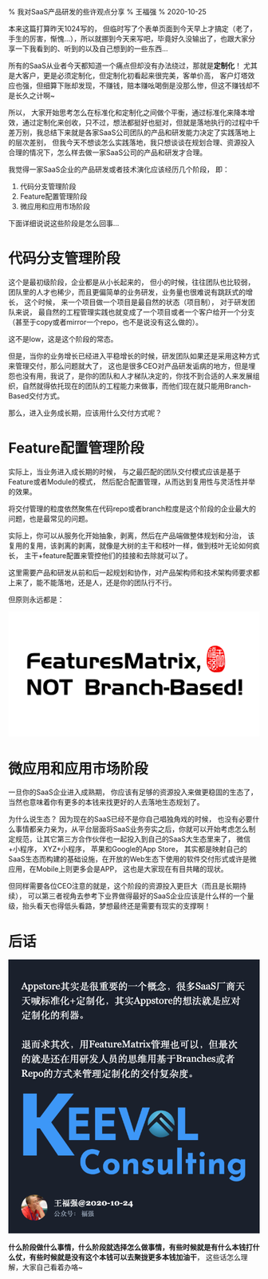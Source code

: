 % 我对SaaS产品研发的些许观点分享
% 王福强
% 2020-10-25

本来这篇打算昨天1024写的， 但临时写了个表单页面到今天早上才搞定（老了， 手生的厉害，惭愧...），所以就挪到今天来写吧，毕竟好久没输出了，也跟大家分享一下我看到的、听到的以及自己想到的一些东西...

所有的SaaS从业者今天都知道一个痛点但却没有办法绕过，那就是**定制化**！ 尤其是大客户，更是必须定制化，但定制化初看起来很完美，客单价高， 客户灯塔效应也强，但细算下账却发现，不赚钱，赔本赚吆喝倒是没那么惨，但这不赚钱却不是长久之计啊~ 

所以， 大家开始思考怎么在标准化和定制化之间做个平衡，通过标准化来降本增效，通过定制化来创收，只不过，想法都挺好也挺对，但就是落地执行的过程中千差万别，我总结下来就是各家SaaS公司团队的产品和研发能力决定了实践落地上的层次差别， 但我今天不想谈怎么实践落地，我只想谈谈在规划合理、资源投入合理的情况下，怎么样去做一家SaaS公司的产品和研发才合理。

我觉得一家SaaS企业的产品研发或者技术演化应该经历几个阶段， 即：

1. 代码分支管理阶段
2. Feature配置管理阶段
3. 微应用和应用市场阶段

下面详细说说这些阶段是怎么回事...

# 代码分支管理阶段

这个是最初级阶段，企业都是从小长起来的， 但小的时候，往往团队也比较弱，团队里的人才也稀少，而且更偏简单的业务研发，业务量也很难说有跳跃式的增长， 这个时候， 来一个项目做一个项目是最自然的状态（项目制）， 对于研发团队来说， 最自然的工程管理实践也就变成了一个项目或者一个客户给开一个分支（甚至于copy或者mirror一个repo，也不是说没有这么做的）。

这不是low，这是这个阶段的常态。

但是，当你的业务增长已经进入平稳增长的时候，研发团队如果还是采用这种方式来管理交付，那么问题就大了， 这也是很多CEO对产品研发诟病的地方，但是埋怨也没有用，我说了，是你的团队和人才梯队决定的，你找不到合适的人来发展组织，自然就得依托现在的团队的工程能力来做事，而他们现在就只能用Branch-Based交付方式。

那么，进入业务成长期，应该用什么交付方式呢？

# Feature配置管理阶段

实际上，当业务进入成长期的时候， 与之最匹配的团队交付模式应该是基于Feature或者Module的模式， 然后配合配置管理，从而达到复用性与灵活性并举的效果。

将交付管理的粒度依然聚焦在代码repo或者branch粒度是这个阶段的企业最大的问题，也是最常见的问题。

实际上，你可以从服务化开始抽象，剥离，然后在产品端做整体规划和分治， 该复用的复用，该剥离的剥离，就像是大树的主干和枝叶一样，做到枝叶无论如何疯长， 主干+feature配置来管控他们的挂接和去除就可以了。

这里需要产品和研发从前和后一起规划和协作，对产品架构师和技术架构师要求都上来了，能不能落地，还是人，还是你的团队行不行。

但原则永远都是：

![](images/featureMatrix_not_branch_based.png)

# 微应用和应用市场阶段

一旦你的SaaS企业进入成熟期， 你应该有足够的资源投入来做更稳固的生态了，当然也意味着你有更多的本钱来找更好的人去落地生态规划了。

为什么说生态？ 因为现在的SaaS已经不是你自己唱独角戏的时候， 也没有必要什么事情都亲力亲为，从平台层面将SaaS业务夯实之后，你就可以开始考虑怎么制定规范，让其它第三方合作伙伴也一起投入到自己的SaaS大生态里来了， 微信+小程序， XYZ+小程序， 苹果和Google的App Store， 其实都是映射自己的SaaS生态而构建的基础设施，在开放的Web生态下使用的软件交付形式或许是微应用，在Mobile上则更多会是APP， 这也是大家现在有目共睹的现状。

但同样需要各位CEO注意的就是，这个阶段的资源投入更巨大（而且是长期持续）， 可以第三者视角去参考下业界做得最好的SaaS企业应该是什么样的一个量级，抬头看天也得低头看路，梦想最终还是需要有现实的支撑啊！

# 后话

![](images/quote-2020-10-24.png)

**什么阶段做什么事情，什么阶段就选择怎么做事情，有些时候就是有什么本钱打什么仗，有些时候就是没有这个本钱可以去聚拢更多本钱加油干**， 这些话怎么理解，大家自己看着办咯~








